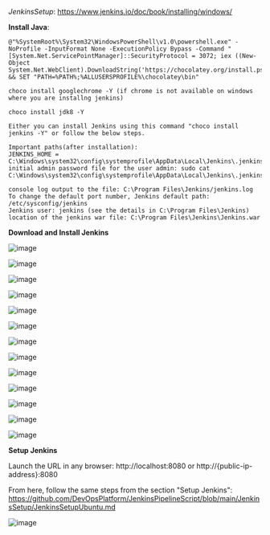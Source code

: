 *JenkinsSetup*: https://www.jenkins.io/doc/book/installing/windows/

**Install Java**:

    @"%SystemRoot%\System32\WindowsPowerShell\v1.0\powershell.exe" -NoProfile -InputFormat None -ExecutionPolicy Bypass -Command " [System.Net.ServicePointManager]::SecurityProtocol = 3072; iex ((New-Object System.Net.WebClient).DownloadString('https://chocolatey.org/install.ps1'))" && SET "PATH=%PATH%;%ALLUSERSPROFILE%\chocolatey\bin"

    choco install googlechrome -Y (if chrome is not available on windows where you are installng jenkins)

    choco install jdk8 -Y
    
    Either you can install Jenkins using this command "choco install jenkins -Y" or follow the below steps.
    
    Important paths(after installation):
    JENKINS_HOME = C:\Windows\system32\config\systemprofile\AppData\Local\Jenkins\.jenkins
    initial admin password file for the user admin: sudo cat C:\Windows\system32\config\systemprofile\AppData\Local\Jenkins\.jenkins\secrets\initialAdminPassword
    
    console log output to the file: C:\Program Files\Jenkins/jenkins.log
    To change the default port number, Jenkins default path: /etc/sysconfig/jenkins
    Jenkins user: jenkins (see the details in C:\Program Files\Jenkins)
    location of the jenkins war file: C:\Program Files\Jenkins\Jenkins.war


**Download and Install Jenkins**
    
![image](https://user-images.githubusercontent.com/24622526/98760896-8ff26b00-23d4-11eb-83bd-0a7d94d0b9f8.png)


![image](https://user-images.githubusercontent.com/24622526/98761091-fc6d6a00-23d4-11eb-8a61-cb6fbe803b0c.png)


![image](https://user-images.githubusercontent.com/24622526/98761041-db0c7e00-23d4-11eb-8e0e-407ab6f2ad43.png)


![image](https://user-images.githubusercontent.com/24622526/98761191-33438000-23d5-11eb-973b-524a2e4df13d.png)


![image](https://user-images.githubusercontent.com/24622526/98761236-4f472180-23d5-11eb-8880-3f68587b710e.png)


![image](https://user-images.githubusercontent.com/24622526/98761301-6e45b380-23d5-11eb-93a6-1b32871d8f5b.png)


![image](https://user-images.githubusercontent.com/24622526/98761349-83224700-23d5-11eb-9f22-5af46332bf7a.png)


![image](https://user-images.githubusercontent.com/24622526/98761382-96351700-23d5-11eb-86a8-d553e9f612ad.png)


![image](https://user-images.githubusercontent.com/24622526/98761400-a64cf680-23d5-11eb-9f7c-f6f890cef5eb.png)


![image](https://user-images.githubusercontent.com/24622526/98761438-b6fd6c80-23d5-11eb-8f10-e9c46682a9ba.png)


![image](https://user-images.githubusercontent.com/24622526/98761468-c67cb580-23d5-11eb-8fca-c3fb9640a4b8.png)


![image](https://user-images.githubusercontent.com/24622526/98761493-d4cad180-23d5-11eb-94fa-404db7215a77.png)


![image](https://user-images.githubusercontent.com/24622526/98761524-e57b4780-23d5-11eb-9c15-484077dbda2d.png)


**Setup Jenkins**

Launch the URL in any browser: http://localhost:8080 or http://{public-ip-address}:8080

From here, follow the same steps from the section "Setup Jenkins":  https://github.com/DevOpsPlatform/JenkinsPipelineScript/blob/main/JenkinsSetup/JenkinsSetupUbuntu.md

![image](https://user-images.githubusercontent.com/24622526/98761868-a4cffe00-23d6-11eb-8637-8323403e6056.png)
